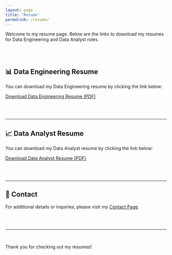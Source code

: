 ```yaml
---
layout: page
title: "Resume"
permalink: /resume/
---
```


Welcome to my resume page. Below are the links to download my resumes for Data Engineering and Data Analyst roles.

<br>
<br>

## 📊 Data Engineering Resume

You can download my Data Engineering resume by clicking the link below:

[Download Data Engineering Resume (PDF)](https://raw.githubusercontent.com/SMcQueen2023/skills-github-pages/main/assets/resumes/SMcQueen%20DE%20Resume%202024-12-22.pdf)

<br>
<br>

---

## 📈 Data Analyst Resume

You can download my Data Analyst resume by clicking the link below:

[Download Data Analyst Resume (PDF)](https://raw.githubusercontent.com/SMcQueen2023/skills-github-pages/main/assets/resumes/SMcQueen%20DA%20Resume%202024-12-22.pdf)

<br>
<br>

---

## 📩 Contact

For additional details or inquiries, please visit my [Contact Page](https://smcqueen2023.github.io/skills-github-pages/contact/).

<br>
<br>

---
<br>

Thank you for checking out my resumes!
